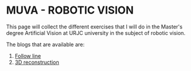 # MUVA - ROBOTIC VISION 
This page will collect the different exercises that I will do in the Master's degree Artificial Vision at URJC university in the subject of robotic vision.

The blogs that are available are:

1. [Follow line](Follow_line/Follow_line_index.md)
2. [3D reconstruction](3D_reconstruction/3D_reconstruction_index.md)
